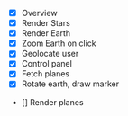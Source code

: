 - [x] Overview
- [x] Render Stars
- [x] Render Earth
- [x] Zoom Earth on click
- [x] Geolocate user
- [x] Control panel
- [x] Fetch planes
- [x] Rotate earth, draw marker
- [] Render planes
